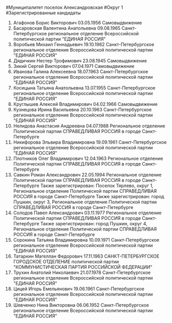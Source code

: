 #Муниципалитет
поселок Александровская
#Округ
1
#Зарегистрированные кандидаты
1. Агафонов Борис Викторович 03.05.1956
Самовыдвижение
2. Басаровская Валентина Анатольевна 09.08.1965
Санкт-Петербургское региональное отделение Всероссийской политической партии "ЕДИНАЯ РОССИЯ"
3. Воробьев Михаил Геннадьевич 19.10.1962
Санкт-Петербургское региональное отделение Всероссийской политической партии "ЕДИНАЯ РОССИЯ"
4. Дядичкин Нестер Трофимович 23.08.1945
Самовыдвижение
5. Зикий Сергей Викторович 07.04.1971
Самовыдвижение
6. Иванова Галина Алексеевна 18.07.1963
Санкт-Петербургское региональное отделение Всероссийской политической партии "ЕДИНАЯ РОССИЯ"
7. Косицына Татьяна Анатольевна 13.07.1955
Санкт-Петербургское региональное отделение Всероссийской политической партии "ЕДИНАЯ РОССИЯ"
8. Круглышев Алексей Владимирович 04.02.1966
Самовыдвижение
9. Кузнецова Ирина Васильевна 20.10.1963
Санкт-Петербургское региональное отделение Всероссийской политической партии "ЕДИНАЯ РОССИЯ"
10. Нелидова Анастасия Андреевна 04.07.1988
Региональное отделение Политической партии СПРАВЕДЛИВАЯ РОССИЯ в городе Санкт-Петербурге
11. Никифорова Эльвира Владимировна 19.09.1961
Санкт-Петербургское региональное отделение Всероссийской политической партии "ЕДИНАЯ РОССИЯ"
12. Плотников Олег Владимирович 12.04.1963
Региональное отделение Политической партии СПРАВЕДЛИВАЯ РОССИЯ в городе Санкт-Петербурге
13. Савкин Роман Александрович 22.05.1994
Региональное отделение Политической партии СПРАВЕДЛИВАЯ РОССИЯ в городе Санкт-Петербурге
Также зарегистрирован: Поселок Тярлево, округ 1, Региональное отделение Политической партии СПРАВЕДЛИВАЯ РОССИЯ в городе Санкт-Петербурге
Также зарегистрирован: город Пушкин, округ 3, Региональное отделение Политической партии СПРАВЕДЛИВАЯ РОССИЯ в городе Санкт-Петербурге
14. Солодов Павел Александрович 03.11.1977
Региональное отделение Политической партии СПРАВЕДЛИВАЯ РОССИЯ в городе Санкт-Петербурге
Также зарегистрирован: город Пушкин, округ 4, Региональное отделение Политической партии СПРАВЕДЛИВАЯ РОССИЯ в городе Санкт-Петербурге
15. Сорокина Татьяна Владимировна 10.09.1971
Санкт-Петербургское региональное отделение Всероссийской политической партии "ЕДИНАЯ РОССИЯ"
16. Татаркин Магеллан Федорович 17.11.1963
САНКТ-ПЕТЕРБУРГСКОЕ ГОРОДСКОЕ ОТДЕЛЕНИЕ политической партии "КОММУНИСТИЧЕСКАЯ ПАРТИЯ РОССИЙСКОЙ ФЕДЕРАЦИИ"
17. Трухин Анатолий Николаевич 21.07.1978
Санкт-Петербургское региональное отделение Всероссийской политической партии "ЕДИНАЯ РОССИЯ"
18. Цицей Игорь Емельянович 19.06.1961
Санкт-Петербургское региональное отделение Всероссийской политической партии "ЕДИНАЯ РОССИЯ"
19. Шевченко Нина Викторовна 06.06.1952
Санкт-Петербургское региональное отделение Всероссийской политической партии "ЕДИНАЯ РОССИЯ"
